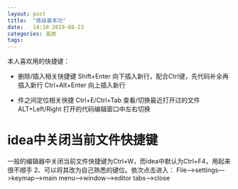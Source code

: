 ```yaml
---
layout: post
title:  "练级基本功"
date:   14:10 2019-08-23
categories: 高效
tags: 
---
```


本人喜欢用的快捷键：

* 删除/插入相关快捷键
Shift+Enter   向下插入新行，配合Ctrl键，先代码补全再插入新行
Ctrl+Alt+Enter   向上插入新行

* 件之间定位相关快捷
Ctrl+E/Ctrl+Tab   查看/切换最近打开过的文件
ALT+Left/Right   打开的代码编辑窗口中左右切换

# idea中关闭当前文件快捷键
一般的编辑器中关闭当前文件快捷键为Ctrl+W，而idea中默认为Ctrl+F4，用起来很不顺手
2、可以将其改为自己熟悉的键位。依次点击进入：
File—>settings—>keymap—>main menu—>window—>editor tabs—>close